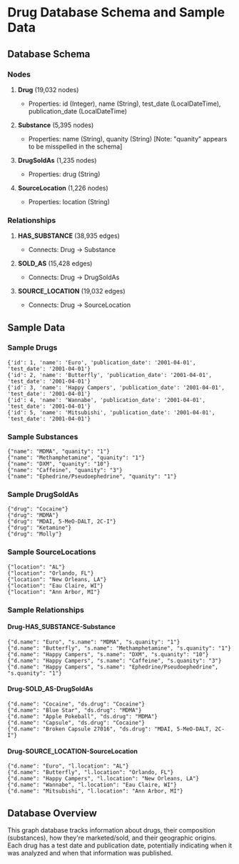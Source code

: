 # Drug Database Schema and Sample Data

## Database Schema

### Nodes
1. **Drug** (19,032 nodes)
   - Properties: id (Integer), name (String), test_date (LocalDateTime), publication_date (LocalDateTime)

2. **Substance** (5,395 nodes)
   - Properties: name (String), quanity (String) [Note: "quanity" appears to be misspelled in the schema]

3. **DrugSoldAs** (1,235 nodes)
   - Properties: drug (String)

4. **SourceLocation** (1,226 nodes)
   - Properties: location (String)

### Relationships
1. **HAS_SUBSTANCE** (38,935 edges)
   - Connects: Drug → Substance

2. **SOLD_AS** (15,428 edges)
   - Connects: Drug → DrugSoldAs

3. **SOURCE_LOCATION** (19,032 edges)
   - Connects: Drug → SourceLocation

## Sample Data

### Sample Drugs
```
{'id': 1, 'name': 'Euro', 'publication_date': '2001-04-01', 'test_date': '2001-04-01'}
{'id': 2, 'name': 'Butterfly', 'publication_date': '2001-04-01', 'test_date': '2001-04-01'}
{'id': 3, 'name': 'Happy Campers', 'publication_date': '2001-04-01', 'test_date': '2001-04-01'}
{'id': 4, 'name': 'Wannabe', 'publication_date': '2001-04-01', 'test_date': '2001-04-01'}
{'id': 5, 'name': 'Mitsubishi', 'publication_date': '2001-04-01', 'test_date': '2001-04-01'}
```

### Sample Substances
```
{"name": "MDMA", "quanity": "1"}
{"name": "Methamphetamine", "quanity": "1"}
{"name": "DXM", "quanity": "10"}
{"name": "Caffeine", "quanity": "3"}
{"name": "Ephedrine/Pseudoephedrine", "quanity": "1"}
```

### Sample DrugSoldAs
```
{"drug": "Cocaine"}
{"drug": "MDMA"}
{"drug": "MDAI, 5-MeO-DALT, 2C-I"}
{"drug": "Ketamine"}
{"drug": "Molly"}
```

### Sample SourceLocations
```
{"location": "AL"}
{"location": "Orlando, FL"}
{"location": "New Orleans, LA"}
{"location": "Eau Claire, WI"}
{"location": "Ann Arbor, MI"}
```

### Sample Relationships

#### Drug-HAS_SUBSTANCE-Substance
```
{"d.name": "Euro", "s.name": "MDMA", "s.quanity": "1"}
{"d.name": "Butterfly", "s.name": "Methamphetamine", "s.quanity": "1"}
{"d.name": "Happy Campers", "s.name": "DXM", "s.quanity": "10"}
{"d.name": "Happy Campers", "s.name": "Caffeine", "s.quanity": "3"}
{"d.name": "Happy Campers", "s.name": "Ephedrine/Pseudoephedrine", "s.quanity": "1"}
```

#### Drug-SOLD_AS-DrugSoldAs
```
{"d.name": "Cocaine", "ds.drug": "Cocaine"}
{"d.name": "Blue Star", "ds.drug": "MDMA"}
{"d.name": "Apple Pokeball", "ds.drug": "MDMA"}
{"d.name": "Capsule", "ds.drug": "Cocaine"}
{"d.name": "Broken Capsule 27016", "ds.drug": "MDAI, 5-MeO-DALT, 2C-I"}
```

#### Drug-SOURCE_LOCATION-SourceLocation
```
{"d.name": "Euro", "l.location": "AL"}
{"d.name": "Butterfly", "l.location": "Orlando, FL"}
{"d.name": "Happy Campers", "l.location": "New Orleans, LA"}
{"d.name": "Wannabe", "l.location": "Eau Claire, WI"}
{"d.name": "Mitsubishi", "l.location": "Ann Arbor, MI"}
```

## Database Overview
This graph database tracks information about drugs, their composition (substances), how they're marketed/sold, and their geographic origins. Each drug has a test date and publication date, potentially indicating when it was analyzed and when that information was published.